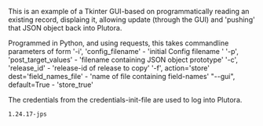 This is an example of a Tkinter GUI-based on programmatically reading an existing record, 
displaing it, allowing update (through the GUI) and 'pushing' that JSON 
object back into Plutora.  

Programmed in Python, and using requests, this takes commandline parameters of form 
    '-i', 'config_filename' - 'initial Config filename '
    '-p', 'post_target_values' - 'filename containing JSON object prototype'
    '-c', 'release_id' - 'release-id of release to copy'
    '-f', action='store' dest='field_names_file' - 'name of file containing field-names'
    "--gui", default=True - 'store_true'
    
The credentials from the credentials-init-file are used to log into Plutora.

	1.24.17-jps

